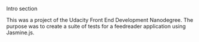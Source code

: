 Intro section

This was a project of the Udacity Front End Development Nanodegree. The purpose was to create a suite of tests for a feedreader application using Jasmine.js.